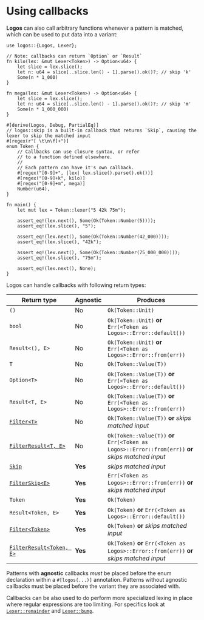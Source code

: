 # Using callbacks

**Logos** can also call arbitrary functions whenever a pattern is matched,
which can be used to put data into a variant:

```rust,no_run,no_playground
use logos::{Logos, Lexer};

// Note: callbacks can return `Option` or `Result`
fn kilo(lex: &mut Lexer<Token>) -> Option<u64> {
    let slice = lex.slice();
    let n: u64 = slice[..slice.len() - 1].parse().ok()?; // skip 'k'
    Some(n * 1_000)
}

fn mega(lex: &mut Lexer<Token>) -> Option<u64> {
    let slice = lex.slice();
    let n: u64 = slice[..slice.len() - 1].parse().ok()?; // skip 'm'
    Some(n * 1_000_000)
}

#[derive(Logos, Debug, PartialEq)]
// logos::skip is a built-in callback that returns `Skip`, causing the lexer to skip the matched input
#[regex(r"[ \t\n\f]+")]
enum Token {
    // Callbacks can use closure syntax, or refer
    // to a function defined elsewhere.
    //
    // Each pattern can have it's own callback.
    #[regex("[0-9]+", |lex| lex.slice().parse().ok())]
    #[regex("[0-9]+k", kilo)]
    #[regex("[0-9]+m", mega)]
    Number(u64),
}

fn main() {
    let mut lex = Token::lexer("5 42k 75m");

    assert_eq!(lex.next(), Some(Ok(Token::Number(5))));
    assert_eq!(lex.slice(), "5");

    assert_eq!(lex.next(), Some(Ok(Token::Number(42_000))));
    assert_eq!(lex.slice(), "42k");

    assert_eq!(lex.next(), Some(Ok(Token::Number(75_000_000))));
    assert_eq!(lex.slice(), "75m");

    assert_eq!(lex.next(), None);
}
```

Logos can handle callbacks with following return types:

| Return type                                                                           | Agnostic | Produces                                                                                            |
|---------------------------------------------------------------------------------------|----------|-----------------------------------------------------------------------------------------------------|
| `()`                                                                                  | No       | `Ok(Token::Unit)`                                                                                   |
| `bool`                                                                                | No       | `Ok(Token::Unit)` **or** `Err(<Token as Logos>::Error::default())`                                  |
| `Result<(), E>`                                                                       | No       | `Ok(Token::Unit)` **or** `Err(<Token as Logos>::Error::from(err))`                                  |
| `T`                                                                                   | No       | `Ok(Token::Value(T))`                                                                               |
| `Option<T>`                                                                           | No       | `Ok(Token::Value(T))` **or** `Err(<Token as Logos>::Error::default())`                              |
| `Result<T, E>`                                                                        | No       | `Ok(Token::Value(T))` **or** `Err(<Token as Logos>::Error::from(err))`                              |
| [`Filter<T>`](https://docs.rs/logos/latest/logos/enum.Filter.html)                    | No       | `Ok(Token::Value(T))` **or** _skips matched input_                                                  |
| [`FilterResult<T, E>`](https://docs.rs/logos/latest/logos/enum.FilterResult.html)     | No       | `Ok(Token::Value(T))` **or** `Err(<Token as Logos>::Error::from(err))` **or** _skips matched input_ |
| [`Skip`](https://docs.rs/logos/latest/logos/struct.Skip.html)                         | **Yes**  | _skips matched input_                                                                               |
| [`FilterSkip<E>`](https://docs.rs/logos/latest/logos/enum.FilterSkip.html)            | **Yes**  | `Err(<Token as Logos>::Error::from(err))` **or** _skips matched input_                              |
| `Token`                                                                               | **Yes**  | `Ok(Token)`                                                                                         |
| `Result<Token, E>`                                                                    | **Yes**  | `Ok(Token)` **or** `Err(<Token as Logos>::Error::default())`                                        |
| [`Filter<Token>`](https://docs.rs/logos/latest/logos/enum.Filter.html)                | **Yes**  | `Ok(Token)` **or** _skips matched input_                                                            |
| [`FilterResult<Token, E>`](https://docs.rs/logos/latest/logos/enum.FilterResult.html) | **Yes**  | `Ok(Token)` **or** `Err(<Token as Logos>::Error::from(err))` **or** _skips matched input_           |

Patterns with **agnostic** callbacks _must_ be placed before the enum declaration within a `#[logos(...)]` annotation. Patterns without agnostic callbacks must be placed before the variant they are associated with.

Callbacks can be also used to do perform more specialized lexing in place
where regular expressions are too limiting. For specifics look at
[`Lexer::remainder`](https://docs.rs/logos/latest/logos/struct.Lexer.html#method.remainder) and
[`Lexer::bump`](https://docs.rs/logos/latest/logos/struct.Lexer.html#method.bump).
